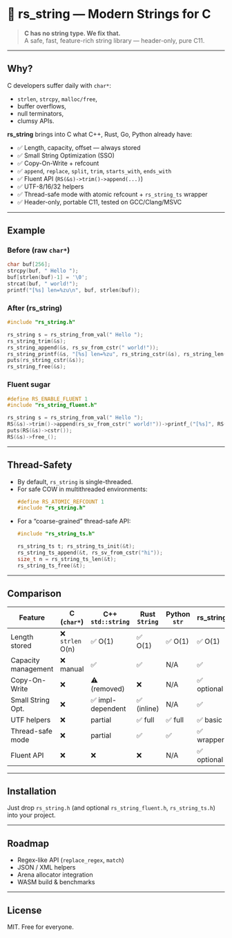 # 🦾 rs_string — Modern Strings for C

> **C has no string type. We fix that.**  
> A safe, fast, feature-rich string library — header-only, pure C11.

---

## Why?

C developers suffer daily with `char*`:  
- `strlen`, `strcpy`, `malloc/free`,  
- buffer overflows,  
- null terminators,  
- clumsy APIs.

**rs_string** brings into C what C++, Rust, Go, Python already have:

- ✅ Length, capacity, offset — always stored  
- ✅ Small String Optimization (SSO)  
- ✅ Copy-On-Write + refcount  
- ✅ `append`, `replace`, `split`, `trim`, `starts_with`, `ends_with`  
- ✅ Fluent API (`RS(&s)->trim()->append(...)`)  
- ✅ UTF-8/16/32 helpers  
- ✅ Thread-safe mode with atomic refcount + `rs_string_ts` wrapper  
- ✅ Header-only, portable C11, tested on GCC/Clang/MSVC

---

## Example

### Before (raw `char*`)
```c
char buf[256];
strcpy(buf, " Hello ");
buf[strlen(buf)-1] = '\0';
strcat(buf, " world!");
printf("[%s] len=%zu\n", buf, strlen(buf));
```

### After (rs_string)
```c
#include "rs_string.h"

rs_string s = rs_string_from_val(" Hello ");
rs_string_trim(&s);
rs_string_append(&s, rs_sv_from_cstr(" world!"));
rs_string_printf(&s, "[%s] len=%zu", rs_string_cstr(&s), rs_string_len(&s));
puts(rs_string_cstr(&s));
rs_string_free(&s);
```

### Fluent sugar
```c
#define RS_ENABLE_FLUENT 1
#include "rs_string_fluent.h"

rs_string s = rs_string_from_val(" Hello ");
RS(&s)->trim()->append(rs_sv_from_cstr(" world!"))->printf_("[%s]", RS(&s)->cstr());
puts(RS(&s)->cstr());
RS(&s)->free_();
```

---

## Thread-Safety

- By default, `rs_string` is single-threaded.  
- For safe COW in multithreaded environments:  
  ```c
  #define RS_ATOMIC_REFCOUNT 1
  #include "rs_string.h"
  ```
- For a “coarse-grained” thread-safe API:  
  ```c
  #include "rs_string_ts.h"

  rs_string_ts t; rs_string_ts_init(&t);
  rs_string_ts_append(&t, rs_sv_from_cstr("hi"));
  size_t n = rs_string_ts_len(&t);
  rs_string_ts_free(&t);
  ```

---

## Comparison

| Feature              | C (`char*`)         | C++ `std::string` | Rust `String` | Python `str` | **rs_string** |
|----------------------|---------------------|------------------|---------------|--------------|---------------|
| Length stored        | ❌ `strlen` O(n)    | ✅ O(1)          | ✅ O(1)       | ✅ O(1)      | ✅ O(1)       |
| Capacity management  | ❌ manual           | ✅               | ✅            | N/A          | ✅            |
| Copy-On-Write        | ❌                 | ⚠️ (removed)     | ❌            | N/A          | ✅ optional   |
| Small String Opt.    | ❌                 | ✅ impl-dependent| ✅ (inline)   | N/A          | ✅            |
| UTF helpers          | ❌                 | partial          | ✅ full       | ✅ full      | ✅ basic      |
| Thread-safe mode     | ❌                 | partial          | ✅            | ✅           | ✅ wrapper    |
| Fluent API           | ❌                 | ❌               | ❌            | N/A          | ✅ optional   |

---

## Installation
Just drop `rs_string.h` (and optional `rs_string_fluent.h`, `rs_string_ts.h`) into your project.

---

## Roadmap

- Regex-like API (`replace_regex`, `match`)  
- JSON / XML helpers  
- Arena allocator integration  
- WASM build & benchmarks  

---

## License

MIT. Free for everyone.  
